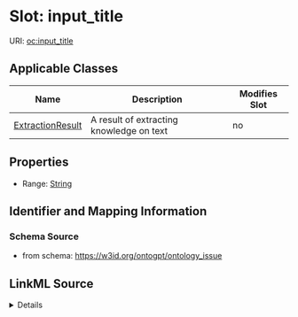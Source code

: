 

# Slot: input_title

URI: [oc:input_title](http://w3id.org/ontogpt/ontology-class-templateinput_title)



<!-- no inheritance hierarchy -->





## Applicable Classes

| Name | Description | Modifies Slot |
| --- | --- | --- |
| [ExtractionResult](ExtractionResult.md) | A result of extracting knowledge on text |  no  |







## Properties

* Range: [String](String.md)





## Identifier and Mapping Information







### Schema Source


* from schema: https://w3id.org/ontogpt/ontology_issue




## LinkML Source

<details>
```yaml
name: input_title
from_schema: https://w3id.org/ontogpt/ontology_issue
rank: 1000
alias: input_title
owner: ExtractionResult
domain_of:
- ExtractionResult
range: string

```
</details>